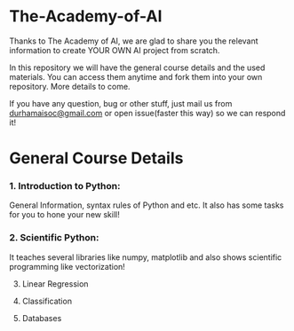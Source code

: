 # The-Academy-of-AI

Thanks to The Academy of AI, we are glad to share you the relevant information to create YOUR OWN AI project from scratch.

In this repository we will have the general course details and the used materials. You can access them anytime and fork them into your own repository. More details to come.

If you have any question, bug or other stuff, just mail us from durhamaisoc@gmail.com or open issue(faster this way) so we can respond it!


# General Course Details

### 1. Introduction to Python:

  General Information, syntax rules of Python and etc. It also has some tasks for you to hone your new skill!

### 2. Scientific Python:

  It teaches several libraries like numpy, matplotlib and also shows scientific programming like vectorization!

3. Linear Regression

4. Classification

5. Databases
